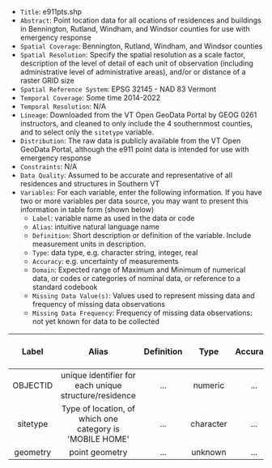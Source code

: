 - `Title`: e911pts.shp
- `Abstract`: Point location data for all ocations of residences and buildings in Bennington, Rutland, Windham, and Windsor counties for use with emergency response
- `Spatial Coverage`: Bennington, Rutland, Windham, and Windsor counties
- `Spatial Resolution`: Specify the spatial resolution as a scale factor, description of the level of detail of each unit of observation (including administrative level of administrative areas), and/or or distance of a raster GRID size
- `Spatial Reference System`: EPSG 32145 - NAD 83 Vermont
- `Temporal Coverage`: Some time 2014-2022
- `Temporal Resolution`: N/A
- `Lineage`: Downloaded from the VT Open GeoData Portal by GEOG 0261 instructors, and cleaned to only include the 4 southernmost counties, and to select only the `sitetype` variable.
- `Distribution`: The raw data is publicly available from the VT Open GeoData Portal, although the e911 point data is intended for use with emergency response
- `Constraints`: N/A
- `Data Quality`: Assumed to be accurate and representative of all residences and structures in Southern VT
- `Variables`: For each variable, enter the following information. If you have two or more variables per data source, you may want to present this information in table form (shown below)
  - `Label`: variable name as used in the data or code
  - `Alias`: intuitive natural language name
  - `Definition`: Short description or definition of the variable. Include measurement units in description.
  - `Type`: data type, e.g. character string, integer, real
  - `Accuracy`: e.g. uncertainty of measurements
  - `Domain`: Expected range of Maximum and Minimum of numerical data, or codes or categories of nominal data, or reference to a standard codebook
  - `Missing Data Value(s)`: Values used to represent missing data and frequency of missing data observations
  - `Missing Data Frequency`: Frequency of missing data observations: not yet known for data to be collected

| Label | Alias | Definition | Type | Accuracy | Domain | Missing Data Value(s) | Missing Data Frequency |
| :--: | :--: | :--: | :--: | :--: | :--: | :--: | :--: |
| OBJECTID | unique identifier for each unique structure/residence | ... | numeric | ... | ... | n/a | n/a |
| sitetype | Type of location, of which one category is 'MOBILE HOME' | ... | character | ... | ... | n/a | n/a |
| geometry | point geometry| ... | unknown | ... | ... | n/a | n/a |

